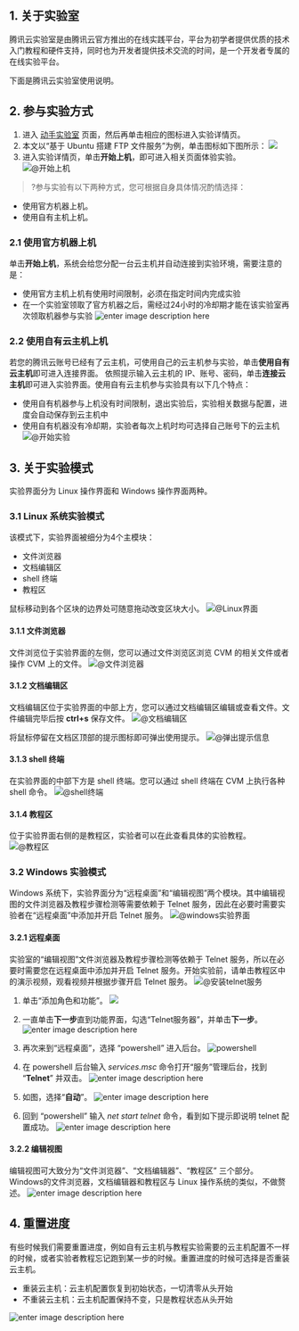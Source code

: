 ## 1. 关于实验室
腾讯云实验室是由腾讯云官方推出的在线实践平台，平台为初学者提供优质的技术入门教程和硬件支持，同时也为开发者提供技术交流的时间，是一个开发者专属的在线实验平台。

下面是腾讯云实验室使用说明。


## 2. 参与实验方式
1. 进入 [动手实验室](https://cloud.tencent.com/developer/labs) 页面，然后再单击相应的图标进入实验详情页。
2. 本文以“基于 Ubuntu 搭建 FTP 文件服务”为例，单击图标如下图所示：
![](https://main.qcloudimg.com/raw/618288664aa25065ac0a68fadfaa7217.png)
3. 进入实验详情页，单击**开始上机**，即可进入相关页面体验实验。
![@开始上机](https://main.qcloudimg.com/raw/de469b4d324f672404520544895f4839.png)


>?参与实验有以下两种方式，您可根据自身具体情况酌情选择：
- 使用官方机器上机。
- 使用自有主机上机。

### 2.1 使用官方机器上机

单击**开始上机**，系统会给您分配一台云主机并自动连接到实验环境，需要注意的是：
 - 使用官方主机上机有使用时间限制，必须在指定时间内完成实验
 - 在一个实验室领取了官方机器之后，需经过24小时的冷却期才能在该实验室再次领取机器参与实验
![enter image description here](https://main.qcloudimg.com/raw/f00e17e7c1c80eeb3a74f059b63f4254.png)
 
### 2.2 使用自有云主机上机
若您的腾讯云账号已经有了云主机，可使用自己的云主机参与实验，单击**使用自有云主机**即可进入连接界面。
依照提示输入云主机的 IP、账号、密码，单击**连接云主机**即可进入实验界面。使用自有云主机参与实验具有以下几个特点：
 - 使用自有机器参与上机没有时间限制，退出实验后，实验相关数据与配置，进度会自动保存到云主机中
 - 使用自有机器没有冷却期，实验者每次上机时均可选择自己账号下的云主机
![@开始实验](https://main.qcloudimg.com/raw/2852c730bed695504a3877f97f176cb4.png)


## 3. 关于实验模式
实验界面分为 Linux 操作界面和 Windows 操作界面两种。
### 3.1 Linux 系统实验模式
该模式下，实验界面被细分为4个主模块：
 - 文件浏览器
 - 文档编辑区
 - shell 终端
 - 教程区

鼠标移动到各个区块的边界处可随意拖动改变区块大小。
![@Linux界面](https://mc.qcloudimg.com/static/img/533f73205606baab5a5cd55f391defc8/4.png)

#### 3.1.1 文件浏览器
文件浏览位于实验界面的左侧，您可以通过文件浏览区浏览 CVM 的相关文件或者操作 CVM 上的文件。
![@文件浏览器](https://mc.qcloudimg.com/static/img/c0d00df45fc434cb12ec087e361e62eb/image.png)

#### 3.1.2 文档编辑区
文档编辑区位于实验界面的中部上方，您可以通过文档编辑区编辑或查看文件。文件编辑完毕后按 **ctrl+s** 保存文件。
![@文档编辑区](https://mc.qcloudimg.com/static/img/0eb0cf5bd91ce53a164ba84972b89c8f/image.png)

将鼠标停留在文档区顶部的提示图标即可弹出使用提示。
![@弹出提示信息](https://mc.qcloudimg.com/static/img/1ddbff691edeeeee4201b3a1554d33fe/5555.png)

#### 3.1.3 shell 终端
在实验界面的中部下方是 shell 终端。您可以通过 shell 终端在 CVM 上执行各种 shell 命令。
![@shell终端](https://mc.qcloudimg.com/static/img/83b08eccbaab39889891e10e35373b1c/image.png)

#### 3.1.4 教程区
位于实验界面右侧的是教程区，实验者可以在此查看具体的实验教程。
![@教程区](https://mc.qcloudimg.com/static/img/d10a8452e84316c0b4bcf77e69a307e0/image.png)


### 3.2 Windows 实验模式
Windows 系统下，实验界面分为“远程桌面”和“编辑视图”两个模块。其中编辑视图的文件浏览器及教程步骤检测等需要依赖于 Telnet 服务，因此在必要时需要实验者在“远程桌面”中添加并开启 Telnet 服务。
![@windows实验界面](https://mc.qcloudimg.com/static/img/56ed41a889405a21537898f79d928bba/282828.png)

#### 3.2.1 远程桌面
实验室的“编辑视图”文件浏览器及教程步骤检测等依赖于 Telnet 服务，所以在必要时需要您在远程桌面中添加并开启 Telnet 服务。开始实验前，请单击教程区中的演示视频，观看视频并根据步骤开启 Telnet 服务。
![@安装telnet服务](https://mc.qcloudimg.com/static/img/b18d7143b5eeee83349bdb78ece7f213/image.png)

1. 单击“添加角色和功能”。
![](https://mc.qcloudimg.com/static/img/b9afba360384ddb825d72bf7dcb99e26/image.png)

2. 一直单击**下一步**直到功能界面，勾选“Telnet服务器”，并单击**下一步**。
![enter image description here](https://mc.qcloudimg.com/static/img/d630080ac03e5a5915d8c4c76b0a2c6c/image.png)

3. 再次来到“远程桌面”，选择 “powershell” 进入后台。
![powershell](https://mc.qcloudimg.com/static/img/48ff2c8354cc32a53e92c57cb670e035/powershell.png)

4. 在 powershell 后台输入 *services.msc* 命令打开“服务”管理后台，找到 “**Telnet**” 并双击。
![enter image description here](https://mc.qcloudimg.com/static/img/a17c38c0bfec8defbc2966ee09541baa/hhhh.png)

5. 如图，选择“**自动**”。
![enter image description here](https://mc.qcloudimg.com/static/img/e001725a2859bc1fed77ae3dd5cc82b9/image.png)

6. 回到 “powershell” 输入 *net start telnet* 命令，看到如下提示即说明 telnet 配置成功。
![enter image description here](https://mc.qcloudimg.com/static/img/4b316b0d767c93d9483beb3a68d3eda7/JJJJJJ.png)

#### 3.2.2 编辑视图
编辑视图可大致分为“文件浏览器”、“文档编辑器”、“教程区” 三个部分。Windows的文件浏览器，文档编辑器和教程区与 Linux 操作系统的类似，不做赘述。
![enter image description here](https://mc.qcloudimg.com/static/img/a84a70540cd145dbf077b1ab0954ebba/Windows.png)


## 4. 重置进度
有些时候我们需要重置进度，例如自有云主机与教程实验需要的云主机配置不一样的时候，或者实验者教程忘记跑到某一步的时候。重置进度的时候可选择是否重装云主机。

 - 重装云主机：云主机配置恢复到初始状态，一切清零从头开始
 - 不重装云主机：云主机配置保持不变，只是教程状态从头开始
 
![enter image description here](https://mc.qcloudimg.com/static/img/d264249c1f1295ea47b27620a056b6e6/image.png)


